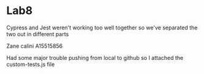 # Lab8

Cypress and Jest weren't working too well together
so we've separated the two out in different parts


Zane calini A15515856


Had some major trouble pushing from local to github so I attached the custom-tests.js file
